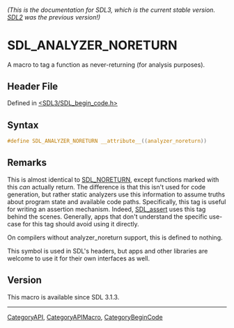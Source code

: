 ###### (This is the documentation for SDL3, which is the current stable version. [SDL2](https://wiki.libsdl.org/SDL2/) was the previous version!)
# SDL_ANALYZER_NORETURN

A macro to tag a function as never-returning (for analysis purposes).

## Header File

Defined in [<SDL3/SDL_begin_code.h>](https://github.com/libsdl-org/SDL/blob/main/include/SDL3/SDL_begin_code.h)

## Syntax

```c
#define SDL_ANALYZER_NORETURN __attribute__((analyzer_noreturn))
```

## Remarks

This is almost identical to [SDL_NORETURN](SDL_NORETURN), except functions
marked with this _can_ actually return. The difference is that this isn't
used for code generation, but rather static analyzers use this information
to assume truths about program state and available code paths.
Specifically, this tag is useful for writing an assertion mechanism.
Indeed, [SDL_assert](SDL_assert) uses this tag behind the scenes.
Generally, apps that don't understand the specific use-case for this tag
should avoid using it directly.

On compilers without analyzer_noreturn support, this is defined to nothing.

This symbol is used in SDL's headers, but apps and other libraries are
welcome to use it for their own interfaces as well.

## Version

This macro is available since SDL 3.1.3.

----
[CategoryAPI](CategoryAPI), [CategoryAPIMacro](CategoryAPIMacro), [CategoryBeginCode](CategoryBeginCode)

